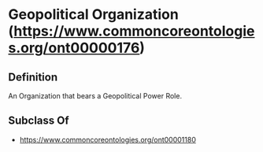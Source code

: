# Geopolitical Organization (https://www.commoncoreontologies.org/ont00000176)

## Definition
An Organization that bears a Geopolitical Power Role.

## Subclass Of
- https://www.commoncoreontologies.org/ont00001180

